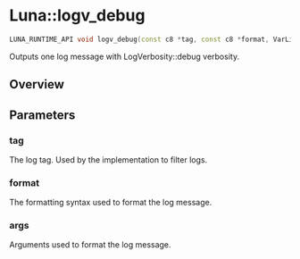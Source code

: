 # Luna::logv_debug

```c++
LUNA_RUNTIME_API void logv_debug(const c8 *tag, const c8 *format, VarList args)
```

Outputs one log message with LogVerbosity::debug verbosity. 

## Overview


## Parameters
### tag
The log tag. Used by the implementation to filter logs. 

### format
The formatting syntax used to format the log message. 

### args
Arguments used to format the log message. 

